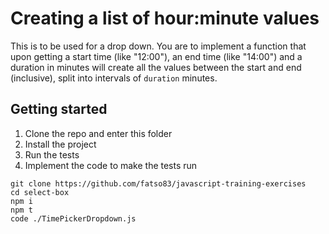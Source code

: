 # Creating a list of hour:minute values 

This is to be used for a drop down. You are to implement a function 
that upon getting a start time (like "12:00"), an end time (like "14:00")
and a duration in minutes will create all the values between the start
and end (inclusive), split into intervals of `duration` minutes.

## Getting started

1. Clone the repo and enter this folder
2. Install the project 
3. Run the tests
4. Implement the code to make the tests run

```
git clone https://github.com/fatso83/javascript-training-exercises
cd select-box
npm i
npm t
code ./TimePickerDropdown.js
```
